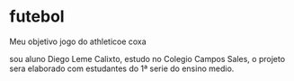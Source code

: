 # futebol

Meu objetivo jogo do athleticoe coxa

sou aluno Diego Leme Calixto, estudo no Colegio Campos Sales, o projeto sera elaborado com estudantes do 1ª serie do ensino medio.
